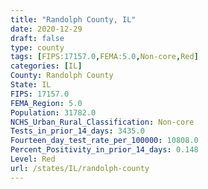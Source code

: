 ```yaml
---
title: "Randolph County, IL"
date: 2020-12-29
draft: false
type: county
tags: [FIPS:17157.0,FEMA:5.0,Non-core,Red]
categories: [IL]
County: Randolph County
State: IL
FIPS: 17157.0
FEMA_Region: 5.0
Population: 31782.0
NCHS_Urban_Rural_Classification: Non-core
Tests_in_prior_14_days: 3435.0
Fourteen_day_test_rate_per_100000: 10808.0
Percent_Positivity_in_prior_14_days: 0.148
Level: Red
url: /states/IL/randolph-county
---
```



